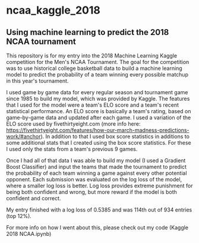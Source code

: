 # ncaa_kaggle_2018
## Using machine learning to predict the 2018 NCAA tournament

This repository is for my entry into the 2018 Machine Learning Kaggle competition for the Men's NCAA Tournament. The goal for the competition was to use historical college basketball data to build a machine learning model to predict the probability of a team winning every possible matchup in this year's tournament. 

I used game by game data for every regular season and tournament game since 1985 to build my model, which was provided by Kaggle. The features that I used for the model were a team's ELO score and a team's recent statistical performance. An ELO score is basically a team's rating, based on game-by-game data and updated after each game. I used a variation of the ELO score used by fivethirtyeight.com (more info here: https://fivethirtyeight.com/features/how-our-march-madness-predictions-work/#anchor). In addition to that I used box score statistics in additions to some additional stats that I created using the box score statistics. For these I used only the stats from a team's previous 9 games.

Once I had all of that data I was able to build my model (I used a Gradient Boost Classifier) and input the teams that made the tournament to predict the probability of each team winning a game against every other potential opponent. Each submission was evaluated on the log loss of the model, where a smaller log loss is better. Log loss provides extreme punishment for being both confident and wrong, but more reward if the model is both confident and correct. 

My entry finished with a log loss of 0.5385 and was 114th out of 934 entries (top 12%).

For more info on how I went about this, please check out my code (Kaggle 2018 NCAA.ipynb)
